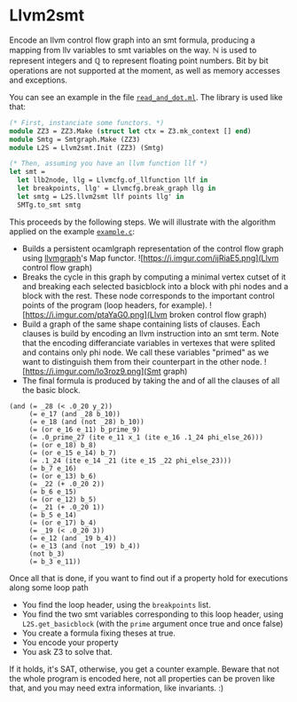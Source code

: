 # Llvm2smt

Encode an llvm control flow graph into an smt formula, producing a mapping from llv variables to smt variables on the way.
ℕ is used to represent integers and ℚ to represent floating point numbers. Bit by bit operations are not supported at the moment, as well as memory accesses and exceptions.

You can see an example in the file [`read_and_dot.ml`](tests/read_and_dot.ml). The library is used like that:

```ocaml
(* First, instanciate some functors. *)
module ZZ3 = ZZ3.Make (struct let ctx = Z3.mk_context [] end)
module Smtg = Smtgraph.Make (ZZ3)
module L2S = Llvm2smt.Init (ZZ3) (Smtg)

(* Then, assuming you have an llvm function llf *)
let smt =
  let llb2node, llg = Llvmcfg.of_llfunction llf in
  let breakpoints, llg' = Llvmcfg.break_graph llg in
  let smtg = L2S.llvm2smt llf points llg' in
  SMTg.to_smt smtg
```

This proceeds by the following steps. We will illustrate with the algorithm applied on the example [`example.c`](tests/example.c):
- Builds a persistent ocamlgraph representation of the control flow graph using [llvmgraph](https://github.com/Drup/llvmgraph)'s Map functor.
  ![https://i.imgur.com/ijRiaE5.png](Llvm control flow graph)
- Breaks the cycle in this graph by computing a minimal vertex cutset of it and breaking each selected basicblock into a block with phi nodes and a block with the rest. These node corresponds to the important control points of the program (loop headers, for example).
  ![https://i.imgur.com/ptaYaG0.png](Llvm broken control flow graph)
- Build a graph of the same shape containing lists of clauses. Each clauses is build by encoding an llvm instruction into an smt term. Note that the encoding differanciate variables in vertexes that were splited and contains only phi node. We call these variables "primed" as we want to distinguish them from their counterpart in the other node.
  ![https://i.imgur.com/lo3roz9.png](Smt graph)
- The final formula is produced by taking the and of all the clauses of all the basic block.
```
(and (= _28 (< .0_20 y_2))
     (= e_17 (and _28 b_10))
     (= e_18 (and (not _28) b_10))
     (= (or e_16 e_11) b_prime_9)
     (= .0_prime_27 (ite e_11 x_1 (ite e_16 .1_24 phi_else_26)))
     (= (or e_18) b_8)
     (= (or e_15 e_14) b_7)
     (= .1_24 (ite e_14 _21 (ite e_15 _22 phi_else_23)))
     (= b_7 e_16)
     (= (or e_13) b_6)
     (= _22 (+ .0_20 2))
     (= b_6 e_15)
     (= (or e_12) b_5)
     (= _21 (+ .0_20 1))
     (= b_5 e_14)
     (= (or e_17) b_4)
     (= _19 (< .0_20 3))
     (= e_12 (and _19 b_4))
     (= e_13 (and (not _19) b_4))
     (not b_3)
     (= b_3 e_11))
```

Once all that is done, if you want to find out if a property hold for executions along some loop path
- You find the loop header, using the `breakpoints` list.
- You find the two smt variables corresponding to this loop header, using `L2S.get_basicblock` (with the `prime` argument once true and once false)
- You create a formula fixing theses at true.
- You encode your property
- You ask Z3 to solve that.

If it holds, it's SAT, otherwise, you get a counter example. Beware that not the whole program is encoded here, not all properties can be proven like that, and you may need extra information, like invariants. :)
